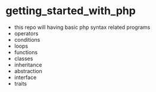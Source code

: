 # getting_started_with_php
- this repo will having basic php syntax related programs
- operators
- conditions
- loops
- functions
- classes
- inheritance
- abstraction
- interface
- traits
